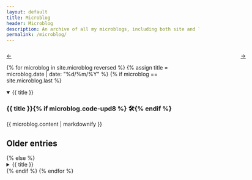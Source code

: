 ```yaml
---
layout: default
title: Microblog
header: Microblog
description: An archive of all my microblogs, including both site and life updates! Wow, wombo combo!
permalink: /microblog/
---
```


<script src="https://ajax.googleapis.com/ajax/libs/jquery/2.2.3/jquery.min.js"></script>
<script src="https://d3js.org/d3.v3.min.js" charset="utf-8"></script>
<script type="text/javascript" src="//cdn.jsdelivr.net/cal-heatmap/3.3.10/cal-heatmap.min.js"></script>
<link rel="stylesheet" href="//cdn.jsdelivr.net/cal-heatmap/3.3.10/cal-heatmap.css" />
<script type="text/javascript" src="//cdnjs.cloudflare.com/ajax/libs/moment.js/2.14.1/moment.min.js"></script>
<script type="text/javascript" src="/assets/js/date-format.js"></script>

<style type="text/css">
.content {
	min-width: 400px;
}
#calendar {
	width: 839px;
}
.subdomain-text {
	fill: #000;
	text-shadow: none;
}
@media all and (max-width:1400px) {
	#calendar {
		width: 626px;
	}
}
@media all and (max-width:730px) {
	#calendar {
		width:365px;
	}
}
@media all and (max-width:420px) {
	#calendar {
		width:191px;
	}
}
</style>

<div id="calendar" style="margin:0 auto;">
	<div id="cal-heatmap"></div>
	<div style="padding-top: 10px;">
		<a href="#" style="margin-right:10px;" id="cal-heatmap-PreviousDomain-selector">&larr;</a>
		<a href="#" style="float:right;" id="cal-heatmap-NextDomain-selector">&rarr;</a>
	</div>
</div>


<script type="text/javascript">

var data = {% assign counter = 0 %}{
{% for post in site.microblog %}{% capture day %}{{ post.date | date: '%s' }}{% endcapture %}{% capture prevday %}{{ post.previous.date | date: '%s' }}{% endcapture %}{% assign counter = counter | plus: 1 %}{% if day != prevday %}"{{ post.date | date: '%s' }}": {{ counter }}{% assign counter = 0 %}{% if forloop.last == false %},{% endif %}
{% endif %}{% endfor %}};


var responsiveCal = function( options ) {
	var now = new Date();
    if( $(window).width() < 420 ) {
        options.start = now.setMonth(now.getMonth());
        options.range = 1;
        options.cellSize = 25;
    } else if ( $(window).width() < 730 ) {
        options.start = now.setMonth(now.getMonth() - 1);
        options.range = 2;
        options.cellSize = 20;
    } else if( $(window).width() < 1400 ) {
        options.start = now.setMonth(now.getMonth() - 2);
        options.range = 3;
        options.cellSize = 23;
    } else {
        options.start = now.setMonth(now.getMonth() - 3);
        options.range = 4;
        options.cellSize = 23;
    }

    if( typeof cal === "object" ) {
        $('#cal-heatmap').html('');
        cal = cal.destroy();
    }
    cal = new CalHeatMap();
    cal.init( options );

}
caloptions = {
    itemSelector: "#cal-heatmap",
	domain: "month",
	subDomain: "x_day",
	data: data,
	dataType: "json",
	cellPadding: 5,
	domainGutter: 20,
	displayLegend: false,
	range: 4,
	considerMissingDataAsZero:false,
	domainDynamicDimension: true,
	previousSelector: "#cal-heatmap-PreviousDomain-selector",
	nextSelector: "#cal-heatmap-NextDomain-selector",
	domainLabelFormat: function(date) {
		moment.locale("en");
		return moment(date).format("MMMM").toUpperCase();
	},
	subDomainTextFormat: "%d",
	legend: [0,1,2,3],
	label: {
		position: "top"
	},
	onClick: function (date, nb) {
		var microblog = dateFormat(date.getTime(), "dd-mm-yyyy")
		let id = '#' + microblog;
    	$(id).closest("details").prop("open", true);
		$('html, body').animate({
        	scrollTop: $(id).offset().top
    	}, 0);
	}
};

// run first time, put in load if your scripts are in footer
responsiveCal( caloptions );

$(window).resize(function() {
    if(this.resizeTO) clearTimeout(this.resizeTO);
    this.resizeTO = setTimeout(function() {
        $(this).trigger('resizeEnd');
    }, 500);
});

//resize on resizeEnd function
$(window).bind('resizeEnd', function() {
	 responsiveCal( cal.options );
});
  

// QUICK CREDITS BEFORE I LEAVE
// JEKYLL HEATMAP: https://github.com/cagrimmett/jekyll-tools#posts-heatmap-calendar
// DATEFORMAT LIB: https://blog.stevenlevithan.com/archives/javascript-date-format

	
</script>


{% for microblog in site.microblog reversed %}
{% assign title = microblog.date | date: "%d/%m/%Y" %}
{% if microblog == site.microblog.last %}
<details open>
<summary class="anchor">{{ title }}</summary>
<div>
<h3 class="noanchor">{{ title }}{% if microblog.code-upd8 %} 🛠{% endif %}</h3>
{{ microblog.content | markdownify }}
</div>
</details>
<h2>Older entries</h2>
{% else %}
<details>
<summary class="anchor">{{ title }}</summary>
<div>
<h3 class="noanchor">{{ title }}{% if microblog.code-upd8 %} 🛠{% endif %}</h3>
{{ microblog.content | markdownify }}
</div>
</details>
{% endif %}
{% endfor %}
